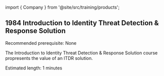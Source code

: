 import { Company } from '@site/src/training/products';

## 1984 Introduction to <Company /> Identity Threat Detection & Response Solution

Recommended prerequisite: None

The Introduction to <Company /> Identity Threat Detection & Response Solution course propresents the value of an ITDR solution.

Estimated length: 1 minutes
